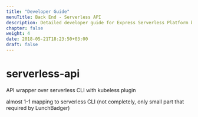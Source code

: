 ```yaml
---
title: "Developer Guide"
menuTitle: Back End - Serverless API
description: Detailed developer guide for Express Serverless Platform back end.
chapter: false
weight: 4
date: 2018-05-21T18:23:50+03:00
draft: false
---
```


# serverless-api
API wrapper over serverless CLI with kubeless plugin

almost 1-1 mapping to serverless CLI (not completely, only small part that required by LunchBadger)
